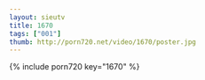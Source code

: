 ```yaml
--- 
layout: sieutv
title: 1670
tags: ["001"]
thumb: http://porn720.net/video/1670/poster.jpg
---
```

{% include porn720 key="1670" %} 
